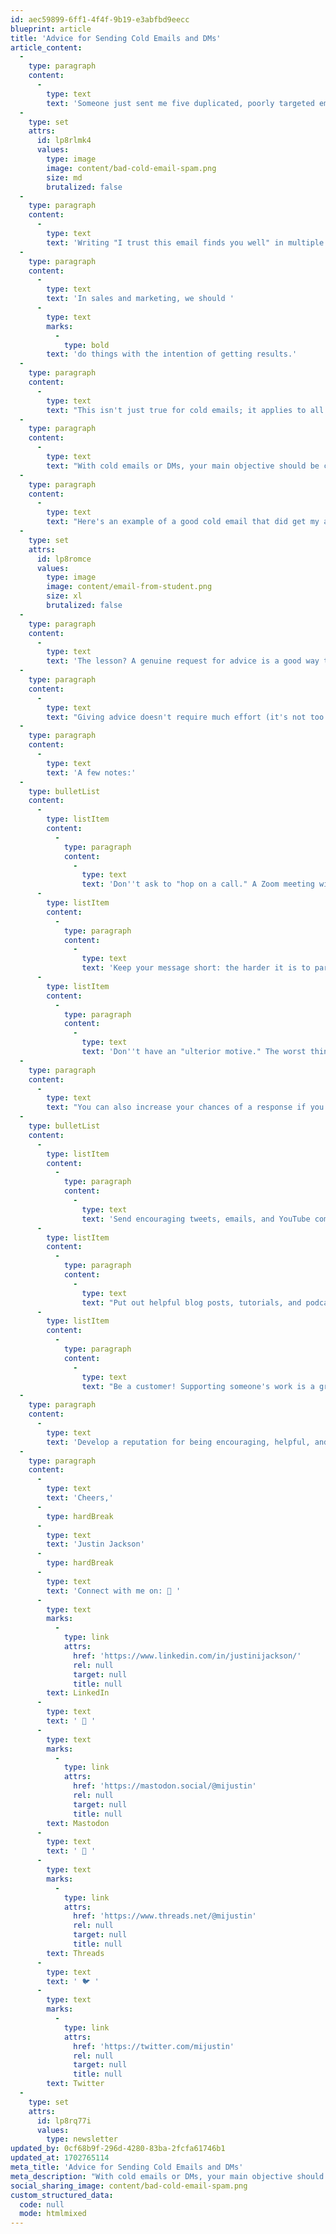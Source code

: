 ```yaml
---
id: aec59899-6ff1-4f4f-9b19-e3abfbd9eecc
blueprint: article
title: 'Advice for Sending Cold Emails and DMs'
article_content:
  -
    type: paragraph
    content:
      -
        type: text
        text: 'Someone just sent me five duplicated, poorly targeted emails in a row:'
  -
    type: set
    attrs:
      id: lp8rlmk4
      values:
        type: image
        image: content/bad-cold-email-spam.png
        size: md
        brutalized: false
  -
    type: paragraph
    content:
      -
        type: text
        text: 'Writing "I trust this email finds you well" in multiple cold emails and then aggressively asking me to book a call is the worst way to earn my trust.'
  -
    type: paragraph
    content:
      -
        type: text
        text: 'In sales and marketing, we should '
      -
        type: text
        marks:
          -
            type: bold
        text: 'do things with the intention of getting results.'
  -
    type: paragraph
    content:
      -
        type: text
        text: "This isn't just true for cold emails; it applies to all our efforts. There's no point in putting effort into something destined to fail structurally."
  -
    type: paragraph
    content:
      -
        type: text
        text: "With cold emails or DMs, your main objective should be creating a connection (not asking for a sale). You might make a sale in the future, but that shouldn't be the intention."
  -
    type: paragraph
    content:
      -
        type: text
        text: "Here's an example of a good cold email that did get my attention:"
  -
    type: set
    attrs:
      id: lp8romce
      values:
        type: image
        image: content/email-from-student.png
        size: xl
        brutalized: false
  -
    type: paragraph
    content:
      -
        type: text
        text: 'The lesson? A genuine request for advice is a good way to create a connection.'
  -
    type: paragraph
    content:
      -
        type: text
        text: "Giving advice doesn't require much effort (it's not too big of an ask). Plus, it feels good to give advice and help someone out."
  -
    type: paragraph
    content:
      -
        type: text
        text: 'A few notes:'
  -
    type: bulletList
    content:
      -
        type: listItem
        content:
          -
            type: paragraph
            content:
              -
                type: text
                text: 'Don''t ask to "hop on a call." A Zoom meeting with a stranger is a tremendous ask. Keep your request small.'
      -
        type: listItem
        content:
          -
            type: paragraph
            content:
              -
                type: text
                text: 'Keep your message short: the harder it is to parse your question, the more unlikely the person will answer.'
      -
        type: listItem
        content:
          -
            type: paragraph
            content:
              -
                type: text
                text: 'Don''t have an "ulterior motive." The worst thing you could do is think: "First, I''ll ask them for advice, and then I''ll follow up and ask them to buy my thing."'
  -
    type: paragraph
    content:
      -
        type: text
        text: "You can also increase your chances of a response if you've been working to make yourself more recognizable:"
  -
    type: bulletList
    content:
      -
        type: listItem
        content:
          -
            type: paragraph
            content:
              -
                type: text
                text: 'Send encouraging tweets, emails, and YouTube comments: "Hey, I appreciated this episode! It made me think of X. Thanks for putting it out."'
      -
        type: listItem
        content:
          -
            type: paragraph
            content:
              -
                type: text
                text: "Put out helpful blog posts, tutorials, and podcasts. This will make it more likely that someone's heard of you and will recognize your name."
      -
        type: listItem
        content:
          -
            type: paragraph
            content:
              -
                type: text
                text: "Be a customer! Supporting someone's work is a great way to get their attention."
  -
    type: paragraph
    content:
      -
        type: text
        text: 'Develop a reputation for being encouraging, helpful, and kind; folks will notice. When you ask for a favor, people will likely say "yes."'
  -
    type: paragraph
    content:
      -
        type: text
        text: 'Cheers,'
      -
        type: hardBreak
      -
        type: text
        text: 'Justin Jackson'
      -
        type: hardBreak
      -
        type: text
        text: 'Connect with me on: 💼 '
      -
        type: text
        marks:
          -
            type: link
            attrs:
              href: 'https://www.linkedin.com/in/justinijackson/'
              rel: null
              target: null
              title: null
        text: ​LinkedIn​
      -
        type: text
        text: ' 🐘 '
      -
        type: text
        marks:
          -
            type: link
            attrs:
              href: 'https://mastodon.social/@mijustin'
              rel: null
              target: null
              title: null
        text: ​Mastodon​
      -
        type: text
        text: ' 🧵 '
      -
        type: text
        marks:
          -
            type: link
            attrs:
              href: 'https://www.threads.net/@mijustin'
              rel: null
              target: null
              title: null
        text: ​Threads​
      -
        type: text
        text: ' 🐦 '
      -
        type: text
        marks:
          -
            type: link
            attrs:
              href: 'https://twitter.com/mijustin'
              rel: null
              target: null
              title: null
        text: ​Twitter
  -
    type: set
    attrs:
      id: lp8rq77i
      values:
        type: newsletter
updated_by: 0cf68b9f-296d-4280-83ba-2fcfa61746b1
updated_at: 1702765114
meta_title: 'Advice for Sending Cold Emails and DMs'
meta_description: "With cold emails or DMs, your main objective should be creating a connection (not asking for a sale). You might make a sale in the future, but that shouldn't be the intention."
social_sharing_image: content/bad-cold-email-spam.png
custom_structured_data:
  code: null
  mode: htmlmixed
---
```

